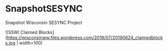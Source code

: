 # SnapshotSESYNC
Snapshot Wisconsin SESYNC Project

![SSWI Claimed Blocks](https://wisconsinww.files.wordpress.com/2019/07/20190624_claimedblocks.jpg | width=100)